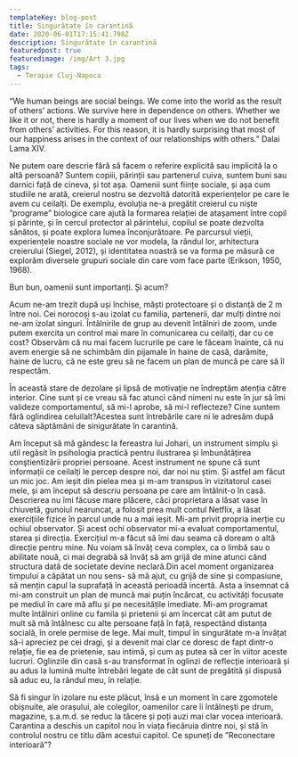 ```yaml
---
templateKey: blog-post
title: Singurătate în carantină
date: 2020-06-01T17:15:41.798Z
description: Singurătate în carantină
featuredpost: true
featuredimage: /img/Art 3.jpg
tags:
  - Terapie Cluj-Napoca
---
```

“We human beings are social beings. We come into the world as the result of others’ actions. We survive here in dependence on others. Whether we like it or not, there is hardly a moment of our lives when we do not benefit from others’ activities. For this reason, it is hardly surprising that most of our happiness arises in the context of our relationships with others.” Dalai Lama XIV.

Ne putem oare descrie fără să facem o referire explicită sau implicită la o altă persoană? Suntem copiii, părinții sau partenerul cuiva, suntem buni sau darnici față de cineva, și tot așa. Oamenii sunt ființe sociale, și așa cum studiile ne arată, creierul nostru se dezvoltă datorită experiențelor pe care le avem cu ceilalți. De exemplu, evoluția ne-a pregătit creierul cu niște ”programe” biologice care ajută la formarea relației de atașament între copil și părinte, și în cercul protector al părintelui, copilul se poate dezvolta sănătos, și poate explora lumea înconjurătoare. Pe parcursul vieții, experiențele noastre sociale ne vor modela, la rândul lor, arhitectura creierului (Siegel, 2012), și identitatea noastră se va forma pe măsură ce explorăm diversele grupuri sociale din care vom face parte (Erikson, 1950, 1968).

Bun bun, oamenii sunt importanți. Și acum?

Acum ne-am trezit după uși închise, măști protectoare și o distanță de 2 m între noi. Cei norocoși s-au izolat cu familia, partenerii, dar mulți dintre noi ne-am izolat singuri. Întâlnirile de grup au devenit întâlniri de zoom, unde putem exercita un control mai mare în comunicarea cu ceilalți, dar cu ce cost? Observăm că nu mai facem lucrurile pe care le făceam înainte, că nu avem energie să ne schimbăm din pijamale în haine de casă, darămite, haine de lucru, că ne este greu să ne facem un plan de muncă pe care să îl respectăm.

În această stare de dezolare și lipsă de motivație ne îndreptăm atenția către interior. Cine sunt și ce vreau să fac atunci când nimeni nu este în jur să îmi valideze comportamentul, să mi-l aprobe, să mi-l reflecteze? Cine suntem fără oglindirea celuilalt?Acestea sunt întrebările care ni le adresăm după câteva săptămâni de sinigurătate în carantină.

Am început să mă gândesc la fereastra lui Johari, un instrument simplu și util regăsit în psihologia practică pentru ilustrarea și îmbunătățirea conştientizării propriei persoane. Acest instrument ne spune că sunt informații ce ceilalți le percep despre noi, dar noi nu știm. Și astfel am făcut un mic joc. Am ieșit din pielea mea și m-am transpus în vizitatorul casei mele, și am început să descriu persoana pe care am întâlnit-o în casă. Descrierea nu îmi făcuse mare plăcere, căci proprietara a lăsat vase în chiuvetă, gunoiul nearuncat, a folosit prea mult contul Netflix, a lăsat exercițiile fizice în parcul unde nu a mai ieșit. Mi-am privit propria inerție cu ochiul observator. Și acest ochi observator mi-a evaluat comportamentul, starea și direcția. Exercițiul m-a făcut să îmi dau seama că doream o altă direcție pentru mine. Nu voiam să învăț ceva complex, ca o limbă sau o abilitate nouă, ci mai degrabă să învăț să am grijă de mine atunci când structura dată de societate devine neclară.Din acel moment organizarea timpului a căpătat un nou sens- să mă ajut, cu grijă de sine și compasiune, să mențin capul la suprafață în această perioadă incertă. Asta a însemnat că mi-am construit un plan de muncă mai puțin încărcat, cu activități focusate pe mediul în care mă aflu și pe necesitățile imediate. Mi-am programat multe întâlniri online cu famila și prietenii și am încercat cât am putut de mult să mă întâlnesc cu alte persoane față în față, respectând distanța socială, în orele permise de lege. Mai mult, timpul în singurătate m-a învățat să-i apreciez pe cei dragi, și a devenit mai clar ce doresc de fapt dintr-o relație, fie ea de prietenie, sau intimă, și cum aș putea să cer în viitor aceste lucruri. Oglinzile din casă s-au transformat în oglinzi de reflecție interioară și au adus la lumină multe întrebări legate de cât sunt de pregătită și dispusă să aduc eu, la rândul meu, în relație.

Să fi singur în izolare nu este plăcut, însă e un moment în care zgomotele obișnuite, ale orașului, ale colegilor, oamenilor care îi întâlnești pe drum, magazine, ș.a.m.d. se reduc la tăcere și poți auzi mai clar vocea interioară. Carantina a deschis un capitol nou în viața fiecăruia dintre noi, și stă în controlul nostru ce titlu dăm acestui capitol. Ce spuneți de ”Reconectare interioară”?
